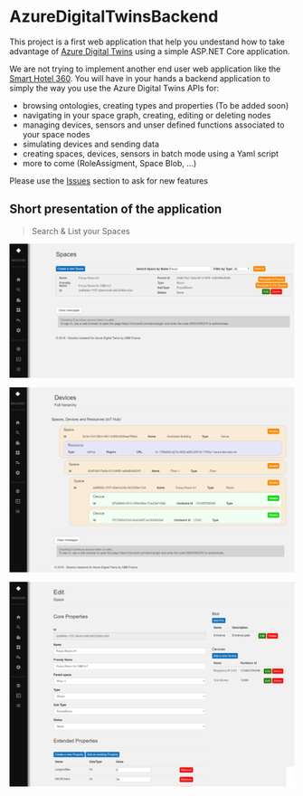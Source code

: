 # AzureDigitalTwinsBackend

This project is a first web application that help you undestand how to take advantage of [Azure Digital Twins](https://azure.microsoft.com/en-us/services/digital-twins/) using a simple ASP.NET Core application.

We are not trying to implement another end user web application like the [Smart Hotel 360](https://github.com/Microsoft/SmartHotel360-IoT).
You will have in your hands a backend application to simply the way you use the Azure Digital Twins APIs for:
- browsing ontologies, creating types and properties (To be added soon)
- navigating in your space graph, creating, editing or deleting nodes
- managing devices, sensors and unser defined functions associated to your space nodes
- simulating devices and sending data
- creating spaces, devices, sensors in batch mode using a Yaml script
- more to come (RoleAssigment, Space Blob, ...)

Please use the [Issues](https://github.com/garolion/AzureDigitalTwinsBackend/issues) section to ask for new features

## Short presentation of the application

> Search & List your Spaces 

![space list](/Doc/Search.jpg)

![Devices list](/Doc/Devices.jpg)

![Space Edition](/Doc/Edit.jpg)
